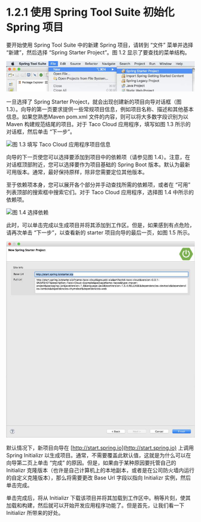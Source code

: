 # 1.2.1 使用 Spring Tool Suite 初始化 Spring 项目

要开始使用 Spring Tool Suite 中的新建 Spring 项目，请转到 “文件” 菜单并选择 “新建”，然后选择 “Spring Starter Project”。图 1.2 显示了要查找的菜单结构。

![&#x56FE; 1.2 &#x4F7F;&#x7528; Spring Tool Suite &#x7684; Initializr &#x521B;&#x5EFA;&#x65B0;&#x9879;&#x76EE;](../../.gitbook/assets/图%201.2%20使用%20Spring%20Tool%20Suite%20的%20Initialzr%20创建新项目-1571646773838.jpg)

一旦选择了 Spring Starter Project，就会出现创建新的项目向导对话框（图1.3）。向导的第一页要求提供一些常规项目信息，例如项目名称、描述和其他基本信息。如果您熟悉Maven pom.xml 文件的内容，则可以将大多数字段识别为以 Maven 构建规范结尾的项目。对于 Taco Cloud 应用程序，填写如图 1.3 所示的对话框，然后单击 “下一步”。

![ &#x56FE; 1.3 &#x586B;&#x5199; Taco Cloud &#x5E94;&#x7528;&#x7A0B;&#x5E8F;&#x9879;&#x76EE;&#x4FE1;&#x606F;](../../.gitbook/assets/tu-1.3-tian-xie-taco-cloud-ying-yong-cheng-xu-xiang-mu-xin-xi.jpg)

向导的下一页使您可以选择要添加到项目中的依赖项（请参见图 1.4）。注意，在对话框顶部附近，您可以选择要作为项目基础的 Spring Boot 版本。默认为最新可用版本。通常，最好保持原样，除非您需要定位其他版本。

至于依赖项本身，您可以展开各个部分并手动查找所需的依赖项，或者在 “可用” 列表顶部的搜索框中搜索它们。对于 Taco Cloud 应用程序，选择图 1.4 中所示的依赖项。

![&#x56FE; 1.4 &#x9009;&#x62E9;&#x4F9D;&#x8D56;](../../.gitbook/assets/tu-1.4-xuan-ze-yi-lai.jpg)

此时，可以单击完成以生成项目并将其添加到工作区。但是，如果感到有点危险，请再次单击 “下一步”，以查看新的 starter 项目向导的最后一页，如图 1.5 所示。



![&#x56FE; 1.5 &#x6307;&#x5B9A;&#x5907;&#x7528; Initializr &#x5730;&#x5740;&#xFF08;&#x53EF;&#x9009;&#xFF09;](../../.gitbook/assets/图%201.5%20指定备用%20Initializr%20地址（可选）.jpg)

默认情况下，新项目向导在 [http://start.spring.io](http://start.spring.io) 上调用 Spring Initializr 以生成项目。通常，不需要覆盖此默认值，这就是为什么可以在向导第二页上单击 “完成” 的原因。但是，如果由于某种原因要托管自己的 Initializr 克隆版本（也许是自己计算机上的本地副本，或者是在公司防火墙内运行的自定义克隆版本），那么将需要更改 Base Url 字段以指向 Initializr 实例，然后单击完成。

单击完成后，将从 Initializr 下载该项目并将其加载到工作区中。稍等片刻，使其加载和构建，然后就可以开始开发应用程序功能了。但是首先，让我们看一下 Initializr 所带来的好处。

